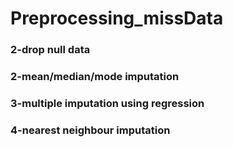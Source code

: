 # Preprocessing_missData


### 2-drop null data

### 2-mean/median/mode imputation 

### 3-multiple imputation using regression

### 4-nearest neighbour imputation 


